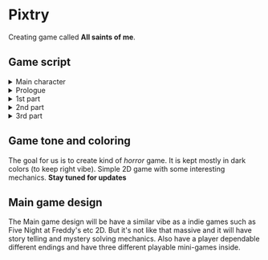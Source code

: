 # **Pixtry**
Creating game called **All saints of me**.

## Game script

<details>
<summary>Main character</summary>
<p>

*Derek Williams* is a chronic criminal who spent his 15 years in prison. He is psychopath who doesn't have any emotions.

</p> </details>

<details>
<summary>Prologue</summary>
<p>

One day a group of scientists offers Derek to undergo psychological experiment on the condition that he gets what he wants. So Derek agreed and went to the experiment. But the true purpose of the experiment was not only psychological.
</p>
<p>

In fact Derek is a psychopath which means he doesn’t have any regular human emotions like sympathize or love someone else. He doesn’t even know about this kind of expression. So that’s why scientists chose him and tricked him into the artificial brain chip experiment.  The goal of the experiment is to install those kinds of emotions to his brain and change his behavior.
</p> </details>
<details>
<summary>1st part</summary>
<p>

After the chip was installed, Derek wakes up in a room with hospital equipment and he doesn’t know anything about where he is. He only knows he has to get out of this place.  So Derek starts exploring the mysterious place. In the early part of the story the place looks like a some kind of orphanage  where he meets a young boy. When he meets the boy, strange creatures start chasing them and the boy saves Derek. When Derek asks the boy where they are and who he is, the boy gets angry and leaves him at the place and says “I cannot help you even if you don’t know me. You  don’t even know nothing about yourself. So you have to find the way out by yourself or remember me and come back to me”. Then the boy ran and disappeared.
</p> </details>

<details>
<summary>2nd part</summary>
<p> 

Then the second part of the story begins with the boy disappearing. The place right now looks like school. Derek again chased with those strange creatures. When he escapes from them Derek explores many scenes that contain various conversations and events. After that he got wounded by one of those creatures and he faints.
</p> </details>

<details>
<summary>3rd part</summary>
<p> 

Then the third part of the story begins. Derek wakes up in a prison cell. Then he meets a crazy guy and he starts talking about some strange things. When Derek asks him where they are and who he is, the crazy guy starts to try to kill him. They chase around the prison and after Derek finally kills him, the guy said “I bet the second time will be more pleasurable than the first time”. Then Derek starts remembering about himself and he goes back to the kid.
</p> </details>
  
  
## Game tone and coloring

The goal for us is to create kind of *horror* game. It is kept mostly in dark colors (to keep right vibe). Simple 2D game with some interesting mechanics. **Stay tuned for updates**

## Main game design 

<p> 
  The Main game design will be have a similar vibe as a indie games such as Five Night at Freddy's etc 2D. But it's not like that massive and it will     have story telling and mystery solving mechanics. Also have a player dependable different endings and have three different playable mini-games inside.
</p>

  


